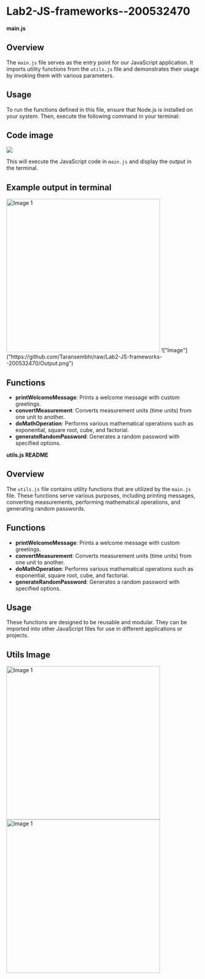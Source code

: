 # Lab2-JS-frameworks--200532470

**main.js**

## Overview
The `main.js` file serves as the entry point for our JavaScript application. It imports utility functions from the `utils.js` file and demonstrates their usage by invoking them with various parameters.

## Usage
To run the functions defined in this file, ensure that Node.js is installed on your system. Then, execute the following command in your terminal:

## Code image
<img src="https://github.com/Taransembhi/raw/Lab2-JS-frameworks--200532470/main.png"/>


This will execute the JavaScript code in `main.js` and display the output in the terminal.
## Example output in terminal
<img src="https://github.com/Taransembhi/raw/Lab2-JS-frameworks--200532470/Output.png" alt="Image 1" width="400" />
!["Image"]("https://github.com/Taransembhi/raw/Lab2-JS-frameworks--200532470/Output.png")

## Functions
- **printWelcomeMessage**: Prints a welcome message with custom greetings.
- **convertMeasurement**: Converts measurement units (time units) from one unit to another.
- **doMathOperation**: Performs various mathematical operations such as exponential, square root, cube, and factorial.
- **generateRandomPassword**: Generates a random password with specified options.

**utils.js README**

## Overview
The `utils.js` file contains utility functions that are utilized by the `main.js` file. These functions serve various purposes, including printing messages, converting measurements, performing mathematical operations, and generating random passwords.

## Functions
- **printWelcomeMessage**: Prints a welcome message with custom greetings.
- **convertMeasurement**: Converts measurement units (time units) from one unit to another.
- **doMathOperation**: Performs various mathematical operations such as exponential, square root, cube, and factorial.
- **generateRandomPassword**: Generates a random password with specified options.

## Usage
These functions are designed to be reusable and modular. They can be imported into other JavaScript files for use in different applications or projects.

## Utils Image
<img src="https://github.com/Taransembhi/raw/Lab2-JS-frameworks--200532470/Utils1.png" alt="Image 1" width="400" />
<img src="https://github.com/Taransembhi/raw/Lab2-JS-frameworks--200532470/Utils2.png" alt="Image 1" width="400" />
